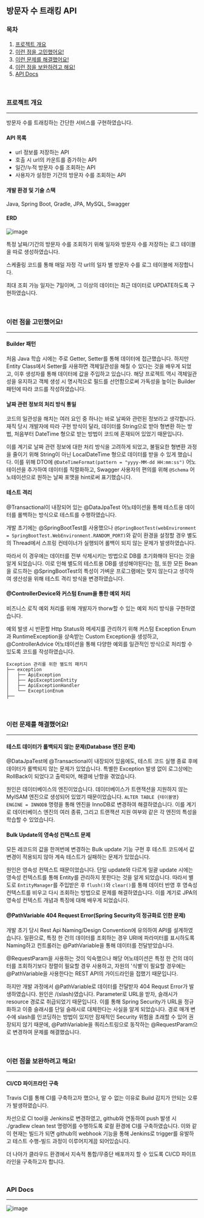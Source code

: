 ## 방문자 수 트래킹 API

### 목차
1. [프로젝트 개요](#프로젝트-개요)
2. [이런 점을 고민했어요!](#이런-점을-고민했어요)
3. [이런 문제를 해결했어요!](#이런-문제를-해결했어요)
4. [이런 점을 보완하려고 해요!](#이런-점을-보완하려고-해요)
5. [API Docs](#api-docs)

<br/>

### 프로젝트 개요
---
방문자 수를 트래킹하는 간단한 서비스를 구현하였습니다.

#### API 목록
- url 정보를 저장하는 API
- 호출 시 url의 카운트를 증가하는 API
- 일간/누적 방문자 수를 조회하는 API
- 사용자가 설정한 기간의 방문자 수를 조회하는 API

#### 개발 환경 및 기술 스택
Java, Spring Boot, Gradle, JPA, MySQL, Swagger

#### ERD
![image](https://github.com/Sesolj/visitorTracking/assets/147023239/59999f25-db0a-4c56-8d14-ab541ed20324)

특정 날짜/기간의 방문자 수를 조회하기 위해 일자와 방문자 수를 저장하는 로그 테이블을 따로 생성하였습니다.

스케줄링 코드를 통해 매일 자정 각 url의 일자 별 방문자 수를 로그 테이블에 저장합니다.

최대 조회 가능 일자는 7일이며, 그 이상의 데이터는 최근 데이터로 UPDATE하도록 구현하였습니다.

<br/>

### 이런 점을 고민했어요!
---
#### Builder 패턴
처음 Java 학습 시에는 주로 Getter, Setter를 통해 데이터에 접근했습니다. 하지만 Entity Class에서 Setter를 사용하면 객체일관성을 해칠 수 있다는 것을 배우게 되었고, 이후 생성자를 통해 데이터에 값을 주입하고 있습니다. 해당 프로젝트 역시 객체일관성을 유지하고 객체 생성 시 명시적으로 필드를 선언함으로써 가독성을 높이는 Builder 패턴에 따라 코드를 작성하였습니다.

#### 날짜 관련 정보의 처리 방식 통일
코드의 일관성을 해치는 여러 요인 중 하나는 바로 날짜와 관련된 정보라고 생각합니다. 재직 당시 개발자에 따라 구현 방식이 달라, 데이터를 String으로 받아 형변환 하는 방법, 처음부터 DateTime 형으로 받는 방법이 코드에 혼재되어 있었기 때문입니다.

이를 계기로 날짜 관련 정보에 대한 처리 방식을 고려하게 되었고, 불필요한 형변환 과정을 줄이기 위해 String이 아닌 LocalDateTime 형으로 데이터를 받을 수 있게 했습니다. 이를 위해 DTO에 ```@DateTimeFormat(pattern = "yyyy-MM-dd HH:mm:ss")``` 어노테이션을 추가하여 데이터를 직렬화하고, Swagger 사용자의 편의를 위해 ```@Schema``` 어노테이션으로 원하는 날짜 포맷을 hint로써 표기했습니다.

#### 테스트 격리
@Transactional이 내장되어 있는 @DataJpaTest 어노테이션을 통해 테스트용 데이터를 롤백하는 방식으로 테스트를 수행하였습니다.

개발 초기에는 @SpringBootTest를 사용했으나 ```@SpringBootTest(webEnvironment = SpringBootTest.WebEnvironment.RANDOM_PORT)```와 같이 환경을 설정할 경우 별도의 Thread에서 스프링 컨테이너가 실행되어 롤백이 되지 않는 문제가 발생하였습니다.

따라서 이 경우에는 데이터를 전부 삭제시키는 방법으로 DB를 초기화해야 된다는 것을 알게 되었습니다. 이로 인해 별도의 테스트용 DB를 생성해야된다는 점, 또한 모든 Bean을 로드하는 @SpringBootTest의 특성이 가벼운 프로그램에는 맞지 않는다고 생각하여 생산성을 위해 테스트 격리 방식을 변경하였습니다.

#### @ControllerDevice와 커스텀 Enum을 통한 예외 처리
비즈니스 로직 예외 처리를 위해 개발자가 thorw할 수 있는 예외 처리 방식을 구현하였습니다.

예외 발생 시 반환할 Http Status와 메세지를 관리하기 위해 커스텀 Exception Enum과 RuntimeException을 상속받는 Custom Exception을 생성하고, @ControllerAdvice 어노테이션을 통해 다양한 예외를 일관적인 방식으로 처리할 수 있도록 코드를 작성하였습니다.
```
Exception 관리를 위한 별도의 패키지
├── exception
│   ├── ApiException
│   ├── ApiExceptionEntity
│   ├── ApiExceptionHandler
│   └── ExceptionEnum
├──
```

<br/>

### 이런 문제를 해결했어요!
---
#### 테스트 데이터가 롤백되지 않는 문제(Database 엔진 문제)
@DataJpaTest에 @Transactional이 내장되어 있음에도, 테스트 코드 실행 종료 후에 데이터가 롤백되지 않는 문제가 있었습니다. 특별한 Exception 발생 없이 로그상에는 RollBack이 되었다고 출력되어, 해결에 난항을 겪었습니다.

원인은 데이터베이스의 엔진이었습니다. 데이터베이스가 트랜잭션을 지원하지 않는 MyISAM 엔진으로 생성되어 있었기 때문이었습니다. ```ALTER TABLE {테이블명} ENGINE = INNODB``` 명령을 통해 엔진을 InnoDB로 변경하여 해결하였습니다. 이를 계기로 데이터베이스 엔진의 여러 종류, 그리고 트랜잭션 지원 여부와 같은 각 엔진의 특성을 학습할 수 있었습니다.

#### Bulk Update의 영속성 컨텍스트 문제
모든 레코드의 값을 한꺼번에 변경하는 Bulk update 기능 구현 후 테스트 코드에서 값 변경이 적용되지 않아 계속 테스트가 실패하는 문제가 있었습니다.

원인은 영속성 컨텍스트 때문이었습니다. 단일 update와 다르게 일괄 update 시에는 영속성 컨텍스트를 통해 Entity를 관리하지 못한다는 것을 알게 되었습니다. 따라서 별도로 ```EntityManager```를 주입받은 후 ```flush()```와 ```clear()```를 통해 데이터 반영 후 영속성 컨텍스트를 비우고 다시 조회하는 방법으로 문제를 해결하였습니다. 이를 계기로 JPA의 영속성 컨텍스트 개념과 특징에 대해 배우게 되었습니다.

#### @PathVariable 404 Request Error(Spring Security의 정규화로 인한 문제)
개발 초기 당시 Rest Api Naming/Design Convention에 유의하여 API를 설계하였습니다. 일환으로, 특정 한 건의 데이터를 조회하는 경우 URI에 파라미터를 표시하도록 Naming하고 컨트롤러는 @PathVariable을 통해 데이터를 전달받았습니다.

@RequestParam을 사용하는 것이 익숙했으나 해당 어노테이션은 특정 한 건의 데이터를 조회하기보다 정렬이 필요할 경우 사용하고, 자원의 '식별'이 필요할 경우에는 @PathVariable을 사용한다는 REST API의 가이드라인을 접했기 때문입니다.

하지만 개발 과정에서 @PathVariable로 데이터를 전달받자 404 Requst Error가 발생하였습니다. 원인은 /(slash)였습니다. Parameter로 URL을 받자, 슬래시가 resource 경로로 취급되었기 때문입니다. 이를 통해 Spring Security가 URL을 정규화하고 이중 슬래시를 단일 슬래시로 대체한다는 사실을 알게 되었습니다. 경로 매개 변수에 slash를 인코딩하는 방법이 있지만 잠재적인 Security 위험을 초래할 수 있어 권장되지 않기 때문에, @PathVariable을 쿼리스트링으로 동작하는 @RequestParam으로 변경하여 문제를 해결했습니다. 


<br/>

### 이런 점을 보완하려고 해요!
---
#### CI/CD 파이프라인 구축
Travis CI를 통해 CI를 구축하고자 했으나, 알 수 없는 이유로 Build 감지가 안되는 오류가 발생하였습니다. 

차선으로 CI tool을 Jenkins로 변경하였고, github와 연동하여 push 발생 시 ./gradlew clean test 명령어를 수행하도록 로컬 환경에 CI를 구축하였습니다.
이와 같이 현재는 빌드가 되면 github의 webhook 기능을 통해 Jenkins로 trigger를 유발하고 테스트 수행-빌드 과정이 이루어지게끔 되어있습니다.

더 나아가 클라우드 환경에서 지속적 통합/무중단 배포까지 할 수 있도록 CI/CD 파이프라인을 구축하고자 합니다.

<br/>

### API Docs
---
![image](https://github.com/Sesolj/visitorTracking/assets/147023239/5886c02f-82c7-4573-8919-ef544f3fe93a)


